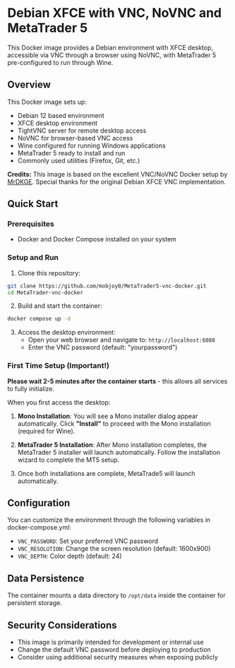 # Debian XFCE with VNC, NoVNC and MetaTrader 5

This Docker image provides a Debian environment with XFCE desktop, accessible via VNC through a browser using NoVNC, with MetaTrader 5 pre-configured to run through Wine.

## Overview

This Docker image sets up:
- Debian 12 based environment
- XFCE desktop environment
- TightVNC server for remote desktop access
- NoVNC for browser-based VNC access
- Wine configured for running Windows applications
- MetaTrader 5 ready to install and run
- Commonly used utilities (Firefox, Git, etc.)

**Credits:** This image is based on the excellent VNC/NoVNC Docker setup by [MrDKGE](https://github.com/MrDKGE/Debian-XFCE-VNC). Special thanks for the original Debian XFCE VNC implementation.

## Quick Start

### Prerequisites
- Docker and Docker Compose installed on your system

### Setup and Run

1. Clone this repository:
```sh
git clone https://github.com/mobjoy0/MetaTrader5-vnc-docker.git
cd MetaTrader-vnc-docker
```

2. Build and start the container:
```sh
docker compose up -d
```

3. Access the desktop environment:
   - Open your web browser and navigate to: `http://localhost:6080`
   - Enter the VNC password (default: "yourpassword")

### First Time Setup (Important!)

**Please wait 2-5 minutes after the container starts** - this allows all services to fully initialize.

When you first access the desktop:

1. **Mono Installation**: You will see a Mono installer dialog appear automatically. Click **"Install"** to proceed with the Mono installation (required for Wine).

2. **MetaTrader 5 Installation**: After Mono installation completes, the MetaTrader 5 installer will launch automatically. Follow the installation wizard to complete the MT5 setup.

3. Once both installations are complete, MetaTrade5 will launch automatically.

## Configuration

You can customize the environment through the following variables in docker-compose.yml:
- `VNC_PASSWORD`: Set your preferred VNC password
- `VNC_RESOLUTION`: Change the screen resolution (default: 1600x900)
- `VNC_DEPTH`: Color depth (default: 24)

## Data Persistence

The container mounts a data directory to `/opt/data` inside the container for persistent storage.

## Security Considerations

- This image is primarily intended for development or internal use
- Change the default VNC password before deploying to production
- Consider using additional security measures when exposing publicly